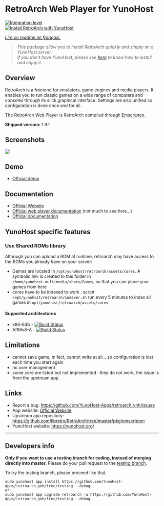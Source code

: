 # RetroArch Web Player for YunoHost

[![Integration level](https://dash.yunohost.org/integration/retroarch.svg)](https://dash.yunohost.org/appci/app/retroarch)  
[![Install RetroArch with YunoHost](https://install-app.yunohost.org/install-with-yunohost.png)](https://install-app.yunohost.org/?app=retroarch)

*[Lire ce readme en français.](./README_fr.md)*

> *This package allow you to install RetroArch quickly and simply on a YunoHost server.  
If you don't have YunoHost, please see [here](https://yunohost.org/#/install) to know how to install and enjoy it.*

## Overview
RetroArch is a frontend for emulators, game engines and media players.
It enables you to run classic games on a wide range of computers and consoles through its slick graphical interface. Settings are also unified so configuration is done once and for all.

The RetroArch Web Player is RetroArch compiled through [Emscripten](http://kripken.github.io/emscripten-site/).

**Shipped version:** 1.9.1

## Screenshots

![](https://github.com/libretro/RetroArch/blob/master/docs/ozone-main-menu.jpg)

## Demo

* [Official demo](https://web.libretro.com/)


## Documentation

 * [Official Website](https://www.retroarch.com/)
 * [Official web player documentation](https://github.com/libretro/RetroArch/tree/master/pkg/emscripten) (not much to see here...)
 * [Official documentation](https://docs.libretro.com/)
 
## YunoHost specific features

### Use Shared ROMs library

Although you can upload a ROM at runtime, retroarch may have access to the ROMs you already have on your server:

* Games are located in `/opt/yunohost/retroarch/assets/cores`. A symbolic link is created to this folder in `/home/yunohost.multimedia/share/Games`, so that you can place your games from here
* cores have to be indexed to work : script `/opt/yunohost/retroarch/indexer.sh` run every 5 minutes to index all games in `opt/yunohost/retroarch/assets/cores`


#### Supported architectures

* x86-64b - [![Build Status](https://ci-apps.yunohost.org/ci/logs/retroarch%20%28Apps%29.svg)](https://ci-apps.yunohost.org/ci/apps/retroarch/)
* ARMv8-A - [![Build Status](https://ci-apps-arm.yunohost.org/ci/logs/retroarch%20%28Apps%29.svg)](https://ci-apps-arm.yunohost.org/ci/apps/retroarch/)

## Limitations

* cannot save game, in fact, cannot write at all... so configuration is lost each time you start again
* no user management
* some core are listed but not implemented : they do not work, the issue is from the upstream app.

## Links

 * Report a bug: https://github.com/YunoHost-Apps/retroarch_ynh/issues
 * App website: [Official Website](https://www.retroarch.com/)
 * Upstream app repository: https://github.com/libretro/RetroArch/tree/master/pkg/emscripten
 * YunoHost website: https://yunohost.org/


---

Developers info
----------------

**Only if you want to use a testing branch for coding, instead of merging directly into master.**
Please do your pull request to the [testing branch](https://github.com/YunoHost-Apps/retroarch_ynh/tree/testing).

To try the testing branch, please proceed like that.
```
sudo yunohost app install https://github.com/YunoHost-Apps/retroarch_ynh/tree/testing --debug
or
sudo yunohost app upgrade retroarch -u https://github.com/YunoHost-Apps/retroarch_ynh/tree/testing --debug
```



